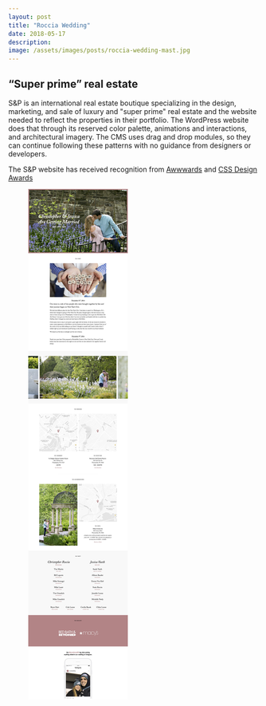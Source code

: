 ```yaml
---
layout: post
title: "Roccia Wedding"
date: 2018-05-17
description: 
image: /assets/images/posts/roccia-wedding-mast.jpg
---
```

<div class="study__intro section-padding--double bg-white">
  <div class="grid-small">
    <h2>
      <span data-aos="slice-up" data-aos-duration="400">“Super prime” real estate</span>
    </h2>
    <p data-aos="fade-in" data-aos-duration="400" data-aos-delay="100">S&P is an international real estate boutique specializing in the design, marketing, and sale of luxury and "super prime" real estate and the website needed to reflect the properties in their portfolio. The WordPress website does that through its reserved color palette, animations and interactions, and architectural imagery. The CMS uses drag and drop modules, so they can continue following these patterns with no guidance from designers or developers.</p>
    <p data-aos="fade-in" data-aos-duration="400" data-aos-delay="100">The S&P website has received recognition from <a href="https://www.awwwards.com/sites/s-p-real-estate-1" target="_blank">Awwwards</a> and <a href="https://www.cssdesignawards.com/sites/s-p-real-estate/31111/" target="_blank">CSS Design Awards</a></p>
  </div>
</div>

<div class="section-padding bg-lightgrey">
  <div class="grid">
    <div class="browser" data-aos="fade-in">
      <span class="browser__dots"></span>
      <figure class="browser__img">
        <img src="/assets/images/posts/roccia-wedding.jpg" alt=""/>
      </figure>
    </div>
  </div>
</div>
